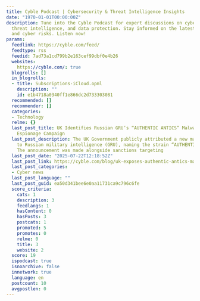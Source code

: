 ```yaml
---
title: Cyble Podcast | Cybersecurity & Threat Intelligence Insights
date: "1970-01-01T00:00:00Z"
description: Tune into the Cyble Podcast for expert discussions on cybersecurity,
  threat intelligence, and data protection. Stay informed on the latest security trends
  and cyber risks. Listen now!
params:
  feedlink: https://cyble.com/feed/
  feedtype: rss
  feedid: 7ad73a1cd799b2e163cef99dbf0e4b26
  websites:
    https://cyble.com/: true
  blogrolls: []
  in_blogrolls:
  - title: Subscriptions-iCloud.opml
    description: ""
    id: e1b4718a0340ff1e866dc2d733303081
  recommended: []
  recommender: []
  categories:
  - Technology
  relme: {}
  last_post_title: UK Identifies Russian GRU’s “AUTHENTIC ANTICS” Malware in Email
    Espionage Campaign
  last_post_description: The UK Government publicly attributed a new malware campaign
    to Russian military intelligence (GRU), naming the strain “AUTHENTIC ANTICS.”
    The announcement was made alongside sanctions targeting
  last_post_date: "2025-07-22T12:18:52Z"
  last_post_link: https://cyble.com/blog/uk-exposes-authentic-antics-malware-campaign/
  last_post_categories:
  - Cyber news
  last_post_language: ""
  last_post_guid: ea50d341bee6e0aa11731ca9c796c6fe
  score_criteria:
    cats: 1
    description: 3
    feedlangs: 1
    hasContent: 0
    hasPosts: 3
    postcats: 1
    promoted: 5
    promotes: 0
    relme: 0
    title: 3
    website: 2
  score: 19
  ispodcast: true
  isnoarchive: false
  innetwork: true
  language: en
  postcount: 10
  avgpostlen: 0
---
```

